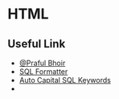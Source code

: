 # HTML

## Useful Link

- [@Praful Bhoir](https://prafulbhoir.somee.com/)
- [SQL Formatter](https://www.red-gate.com/website/sql-formatter)
- [Auto Capital SQL Keywords](https://sqlformat.org/)
- 
